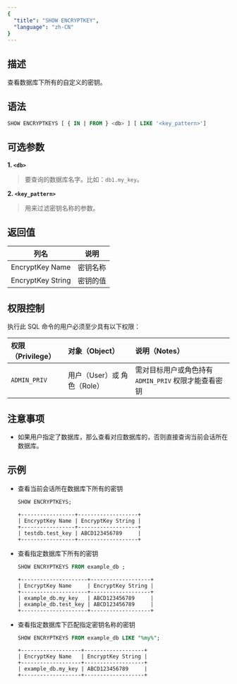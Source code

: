 ```yaml
---
{
  "title": "SHOW ENCRYPTKEY",
  "language": "zh-CN"
}
---
```


<!--
Licensed to the Apache Software Foundation (ASF) under one
or more contributor license agreements.  See the NOTICE file
distributed with this work for additional information
regarding copyright ownership.  The ASF licenses this file
to you under the Apache License, Version 2.0 (the
"License"); you may not use this file except in compliance
with the License.  You may obtain a copy of the License at

  http://www.apache.org/licenses/LICENSE-2.0

Unless required by applicable law or agreed to in writing,
software distributed under the License is distributed on an
"AS IS" BASIS, WITHOUT WARRANTIES OR CONDITIONS OF ANY
KIND, either express or implied.  See the License for the
specific language governing permissions and limitations
under the License.
-->

## 描述

查看数据库下所有的自定义的密钥。

## 语法

```sql
SHOW ENCRYPTKEYS [ { IN | FROM } <db> ] [ LIKE '<key_pattern>']
```

## 可选参数

**1. `<db>`**

> 要查询的数据库名字。比如：`db1.my_key`。


**2. `<key_pattern>`**

> 用来过滤密钥名称的参数。

## 返回值

| 列名                | 说明   |
|-------------------|------|
| EncryptKey Name   | 密钥名称 |
| EncryptKey String | 密钥的值 |

## 权限控制

执行此 SQL 命令的用户必须至少具有以下权限：

| 权限（Privilege） | 对象（Object）          | 说明（Notes）                         |
|:--------------|:--------------------|:----------------------------------|
| `ADMIN_PRIV`  | 用户（User）或 角色（Role） | 需对目标用户或角色持有 `ADMIN_PRIV` 权限才能查看密钥 |

## 注意事项

- 如果用户指定了数据库，那么查看对应数据库的，否则直接查询当前会话所在数据库。

## 示例

- 查看当前会话所在数据库下所有的密钥

    ```sql
    SHOW ENCRYPTKEYS;
    ```
     ```text
    +-----------------+-------------------+
    | EncryptKey Name | EncryptKey String |
    +-----------------+-------------------+
    | testdb.test_key | ABCD123456789     |
    +-----------------+-------------------+
    ```

- 查看指定数据库下所有的密钥

    ```sql
    SHOW ENCRYPTKEYS FROM example_db ;
    ```
    ```text
    +---------------------+-------------------+
    | EncryptKey Name     | EncryptKey String |
    +---------------------+-------------------+
    | example_db.my_key   | ABCD123456789     |
    | example_db.test_key | ABCD123456789     |
    +---------------------+-------------------+
     ```

- 查看指定数据库下匹配指定密钥名称的密钥

    ```sql
    SHOW ENCRYPTKEYS FROM example_db LIKE "%my%";
    ```
    ```text
    +-------------------+-------------------+
    | EncryptKey Name   | EncryptKey String |
    +-------------------+-------------------+
    | example_db.my_key | ABCD123456789     |
    +-------------------+-------------------+
     ```


